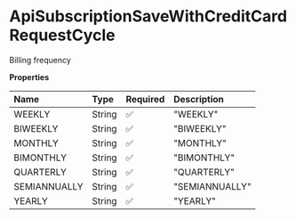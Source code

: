 # ApiSubscriptionSaveWithCreditCardRequestCycle

Billing frequency

**Properties**

| Name         | Type   | Required | Description    |
| :----------- | :----- | :------- | :------------- |
| WEEKLY       | String | ✅       | "WEEKLY"       |
| BIWEEKLY     | String | ✅       | "BIWEEKLY"     |
| MONTHLY      | String | ✅       | "MONTHLY"      |
| BIMONTHLY    | String | ✅       | "BIMONTHLY"    |
| QUARTERLY    | String | ✅       | "QUARTERLY"    |
| SEMIANNUALLY | String | ✅       | "SEMIANNUALLY" |
| YEARLY       | String | ✅       | "YEARLY"       |

<!-- This file was generated by liblab | https://liblab.com/ -->
